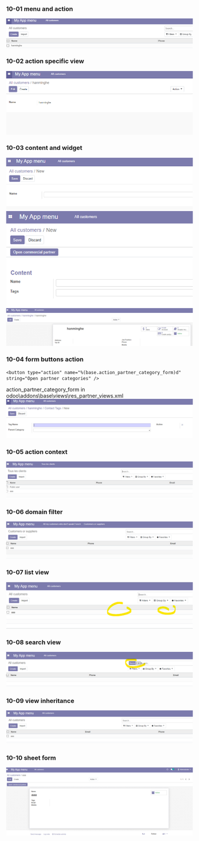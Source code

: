 ### 10-01 menu and action

<img src="https://github.com/hanminghe/myodoo12tests/blob/master/img/043.png" >

### 10-02 action specific view
<img src="https://github.com/hanminghe/myodoo12tests/blob/master/img/044.png" >

### 10-03 content and widget 

<img src="https://github.com/hanminghe/myodoo12tests/blob/master/img/045.png" >
<img src="https://github.com/hanminghe/myodoo12tests/blob/master/img/046.png" >
<img src="https://github.com/hanminghe/myodoo12tests/blob/master/img/047.png" >

### 10-04 form buttons action 


```
<button type="action" name="%(base.action_partner_category_form)d" string="Open partner categories" />
```
action_partner_category_form in odoo\addons\base\views\res_partner_views.xml 
<img src="https://github.com/hanminghe/myodoo12tests/blob/master/img/048.png" >

### 10-05 action context

<img src="https://github.com/hanminghe/myodoo12tests/blob/master/img/049.png" >

### 10-06 domain filter

<img src="https://github.com/hanminghe/myodoo12tests/blob/master/img/050.png" >


### 10-07 list view

<img src="https://github.com/hanminghe/myodoo12tests/blob/master/img/051.png" >


### 10-08 search view

<img src="https://github.com/hanminghe/myodoo12tests/blob/master/img/052.png" >

### 10-09 view inheritance

<img src="https://github.com/hanminghe/myodoo12tests/blob/master/img/053.png" >

### 10-10 sheet form

<img src="https://github.com/hanminghe/myodoo12tests/blob/master/img/054.png" >